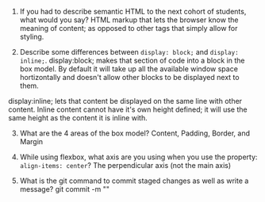 1. If you had to describe semantic HTML to the next cohort of students, what would you say?
HTML markup that lets the browser know the meaning of content; as opposed to other tags that simply allow for styling.

2. Describe some differences between ```display: block;``` and ```display: inline;```.
display:block; makes that section of code into a block in the box model.  By default it will take up all the available window space hortizontally and doesn't allow other blocks to be displayed next to them.

display:inline; lets that content be displayed on the same line with other content.  Inline content cannot have it's own height defined; it will use the same height as the content it is inline with.

3. What are the 4 areas of the box model?
Content, Padding, Border, and Margin

4. While using flexbox, what axis are you using when you use the property: ```align-items: center```?
The perpendicular axis (not the main axis)

5. What is the git command to commit staged changes as well as write a message? 
git commit -m "<message here>"